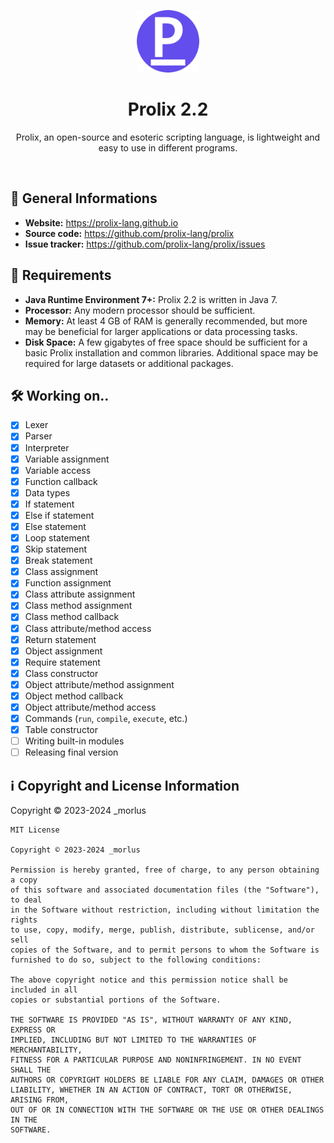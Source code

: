 <p align="center">
  <img src="/icon.png" alt="Prolix" style="height: 100px; width:100px;">
</p>

<h1 align="center">Prolix 2.2</h1>
<p align="center">Prolix, an open-source and esoteric scripting language, is lightweight and easy to use in different programs.</p><br>

<h2>📜 General Informations</h2>

- <strong>Website:</strong> <a href="https://prolix-lang.github.io">https://prolix-lang.github.io</a>
- <strong>Source code:</strong> <a href="https://github.com/prolix-lang/prolix">https://github.com/prolix-lang/prolix</a>
- <strong>Issue tracker:</strong> <a href="https://github.com/prolix-lang/prolix/issues">https://github.com/prolix-lang/prolix/issues</a>

<h2>💾 Requirements</h2>

- <strong>Java Runtime Environment 7+:</strong> Prolix 2.2 is written in Java 7.
- <strong>Processor:</strong> Any modern processor should be sufficient.
- <strong>Memory:</strong> At least 4 GB of RAM is generally recommended, but more may be beneficial for larger applications or data processing tasks.
- <strong>Disk Space:</strong> A few gigabytes of free space should be sufficient for a basic Prolix installation and common libraries. Additional space may be required for large datasets or additional packages.

<h2>🛠 Working on..</h2>

- [x] Lexer
- [x] Parser
- [x] Interpreter
- [x] Variable assignment
- [x] Variable access
- [x] Function callback
- [x] Data types
- [x] If statement
- [x] Else if statement
- [x] Else statement
- [x] Loop statement
- [x] Skip statement
- [x] Break statement
- [x] Class assignment
- [x] Function assignment
- [x] Class attribute assignment
- [x] Class method assignment
- [x] Class method callback
- [x] Class attribute/method access
- [x] Return statement
- [x] Object assignment
- [x] Require statement
- [x] Class constructor
- [x] Object attribute/method assignment
- [x] Object method callback
- [x] Object attribute/method access
- [x] Commands (`run`, `compile`, `execute`, etc.)
- [x] Table constructor
- [ ] Writing built-in modules
- [ ] Releasing final version

<h2>ℹ️ Copyright and License Information</h2>
<p>Copyright © 2023-2024 _morlus<br></p>

```
MIT License

Copyright © 2023-2024 _morlus

Permission is hereby granted, free of charge, to any person obtaining a copy
of this software and associated documentation files (the "Software"), to deal
in the Software without restriction, including without limitation the rights
to use, copy, modify, merge, publish, distribute, sublicense, and/or sell
copies of the Software, and to permit persons to whom the Software is
furnished to do so, subject to the following conditions:

The above copyright notice and this permission notice shall be included in all
copies or substantial portions of the Software.

THE SOFTWARE IS PROVIDED "AS IS", WITHOUT WARRANTY OF ANY KIND, EXPRESS OR
IMPLIED, INCLUDING BUT NOT LIMITED TO THE WARRANTIES OF MERCHANTABILITY,
FITNESS FOR A PARTICULAR PURPOSE AND NONINFRINGEMENT. IN NO EVENT SHALL THE
AUTHORS OR COPYRIGHT HOLDERS BE LIABLE FOR ANY CLAIM, DAMAGES OR OTHER
LIABILITY, WHETHER IN AN ACTION OF CONTRACT, TORT OR OTHERWISE, ARISING FROM,
OUT OF OR IN CONNECTION WITH THE SOFTWARE OR THE USE OR OTHER DEALINGS IN THE
SOFTWARE.
```
